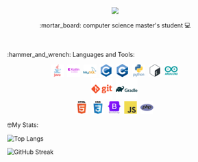 <div id="header" align="center">
  <img src="https://media.giphy.com/media/M9gbBd9nbDrOTu1Mqx/giphy.gif" width="100"/></br>
</div>
<div id="title" align="center">
<p>:mortar_board: computer science master's student 💻</p>
  
  <img src="https://komarev.com/ghpvc/?username=AlessandroColi&style=flat-square&color=blue" alt=""/>
</div>
<div id="title" align="left"><p>:hammer_and_wrench: Languages and Tools:</p></div>

<div align="center">
  <img src="https://github.com/devicons/devicon/blob/master/icons/java/java-original-wordmark.svg" title="java" alt="java" width="30"/>&nbsp;
  <img src="https://github.com/devicons/devicon/blob/master/icons/kotlin/kotlin-plain-wordmark.svg" title="kotlin" alt="kotlin" width="30"/>&nbsp;
  <img src="https://github.com/devicons/devicon/blob/master/icons/mysql/mysql-original-wordmark.svg" title="MySql" alt="MySql" width="30"/>&nbsp;
  <img src="https://github.com/devicons/devicon/blob/master/icons/c/c-original.svg" title="C" alt="C" width="30"/>&nbsp;
  <img src="https://github.com/devicons/devicon/blob/master/icons/cplusplus/cplusplus-original.svg" title="C++" alt="C++" width="30"/>&nbsp;
  <img src="https://github.com/devicons/devicon/blob/master/icons/python/python-original-wordmark.svg" title="python" alt="python" width="30"/>&nbsp;
  <img src="https://github.com/devicons/devicon/blob/master/icons/bash/bash-original.svg" title="Bash" alt="Bash" width="30"/>&nbsp;
  <img src="https://github.com/devicons/devicon/blob/master/icons/arduino/arduino-original-wordmark.svg" title="Arduino" alt="Arduino" width="30"/>&nbsp;
</div>
<div align="center">
  <img src="https://github.com/devicons/devicon/blob/master/icons/git/git-plain-wordmark.svg" title="Git" alt="Git" width="50"/>&nbsp;
  <img src="https://github.com/devicons/devicon/blob/master/icons/gradle/gradle-original-wordmark.svg" title="Gradle" alt="Gradle" width="50"/>&nbsp;
</div>
<div align="center">
  <img src="https://github.com/devicons/devicon/blob/master/icons/html5/html5-original-wordmark.svg" title="Html" alt="html" width="30"/>&nbsp;
  <img src="https://github.com/devicons/devicon/blob/master/icons/css3/css3-original-wordmark.svg" title="CSS" alt="CSS" width="30"/>&nbsp;
  <img src="https://github.com/devicons/devicon/blob/master/icons/bootstrap/bootstrap-original-wordmark.svg" title="Bootstrap" alt="Bootstrap" width="30"/>&nbsp;
  <img src="https://github.com/devicons/devicon/blob/master/icons/javascript/javascript-original.svg" title="javaScript" alt="javaScript" width="30"/>&nbsp;
  <img src="https://github.com/devicons/devicon/blob/master/icons/php/php-original.svg" title="php" alt="php" width="30"/>&nbsp;
</div>
<div id="title" align="left"><p>🤓My Stats:</p></div>

![Top Langs](https://github-readme-stats.vercel.app/api/top-langs/?username=AlessandroColi&layout=donut&theme=dark)

![GitHub Streak](https://streak-stats.demolab.com/?user=AlessandroColi&theme=dark)

